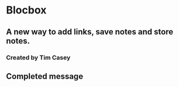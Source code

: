 # Blocbox
## A new way to add links, save notes and store notes.
### Created by **Tim Casey**
## Completed message

